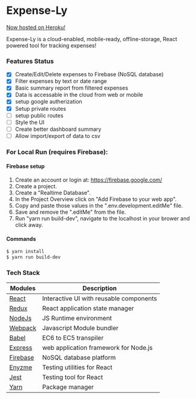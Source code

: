 # Expense-Ly
[Now hosted on Heroku!](https://expense-ly.herokuapp.com)

Expense-Ly is a cloud-enabled, mobile-ready, offline-storage, React powered tool for tracking expenses!

### Features Status 
- [x] Create/Edit/Delete expenses to Firebase (NoSQL database)
- [x] Filter expenses by text or date range
- [x] Basic summary report from filtered expenses
- [x] Data is accessable in the cloud from web or mobile
- [x] setup google autherization
- [x] Setup private routes
- [ ] setup public routes
- [ ] Style the UI
- [ ] Create better dashboard summary
- [ ] Allow import/export of data to csv

### For Local Run (requires Firebase):

#### Firebase setup
1. Create an account or login at: https://firebase.google.com/
2. Create a project.
3. Create a "Realtime Database".
4. In the Project Overview click on "Add Firebase to your web app".
5. Copy and paste those values in the ".env.development.editMe" file.
6. Save and remove the ".editMe" from the file.
7. Run "yarn run build-dev", navigate to the localhost in your brower and click away.

#### Commands
```sh
$ yarn install
$ yarn run build-dev
```
### Tech Stack 
| Modules | Description | 
| ------ | ------ |
| [React](https://reactjs.org/) | Interactive UI with reusable components |
| [Redux](https://redux.js.org/) | React application state manager | 
| [NodeJs](https://nodejs.org/en/)| JS Runtime environment | 
| [Webpack](https://webpack.js.org/) | Javascript Module bundler |
| [Babel](https://babeljs.io/) | EC6 to EC5 transpiler | 
| [Express](https://expressjs.com/) | web application framework for Node.js |
| [Firebase](https://firebase.google.com/) | NoSQL database platform |
| [Enyzme](http://airbnb.io/enzyme/) | Testing utilities for React |
| [Jest](https://facebook.github.io/jest/) | Testing tool for React |
| [Yarn](https://yarnpkg.com/lang/en/docs/getting-started/) | Package manager | 
